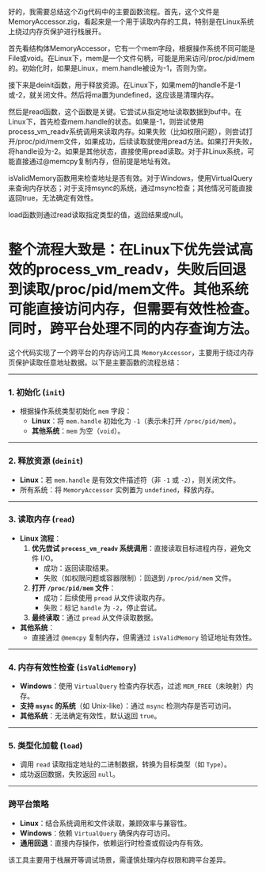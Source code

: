 好的，我需要总结这个Zig代码中的主要函数流程。首先，这个文件是MemoryAccessor.zig，看起来是一个用于读取内存的工具，特别是在Linux系统上绕过内存页保护进行栈展开。

首先看结构体MemoryAccessor，它有一个mem字段，根据操作系统不同可能是File或void。在Linux下，mem是一个文件句柄，可能是用来访问/proc/pid/mem的。初始化时，如果是Linux，mem.handle被设为-1，否则为空。

接下来是deinit函数，用于释放资源。在Linux下，如果mem的handle不是-1或-2，就关闭文件。然后将ma置为undefined，这应该是清理内存。

然后是read函数，这个函数是关键。它尝试从指定地址读取数据到buf中。在Linux下，首先检查mem.handle的状态。如果是-1，则尝试使用process_vm_readv系统调用来读取内存。如果失败（比如权限问题），则尝试打开/proc/pid/mem文件，如果成功，后续读取就使用pread方法。如果打开失败，将handle设为-2。如果是其他状态，直接使用pread读取。对于非Linux系统，可能直接通过@memcpy复制内存，但前提是地址有效。

isValidMemory函数用来检查地址是否有效。对于Windows，使用VirtualQuery来查询内存状态；对于支持msync的系统，通过msync检查；其他情况可能直接返回true，无法确定有效性。

load函数则通过read读取指定类型的值，返回结果或null。

整个流程大致是：在Linux下优先尝试高效的process_vm_readv，失败后回退到读取/proc/pid/mem文件。其他系统可能直接访问内存，但需要有效性检查。同时，跨平台处理不同的内存查询方法。
================================================
这个代码实现了一个跨平台的内存访问工具 `MemoryAccessor`，主要用于绕过内存页保护读取任意地址数据。以下是主要函数的流程总结：

---

### **1. 初始化 (`init`)**  
- 根据操作系统类型初始化 `mem` 字段：
  - **Linux**：将 `mem.handle` 初始化为 `-1`（表示未打开 `/proc/pid/mem`）。
  - **其他系统**：`mem` 为空（`void`）。

---

### **2. 释放资源 (`deinit`)**  
- **Linux**：若 `mem.handle` 是有效文件描述符（非 `-1` 或 `-2`），则关闭文件。
- 所有系统：将 `MemoryAccessor` 实例置为 `undefined`，释放内存。

---

### **3. 读取内存 (`read`)**  
- **Linux 流程**：
  1. **优先尝试 `process_vm_readv` 系统调用**：直接读取目标进程内存，避免文件 I/O。
     - 成功：返回读取结果。
     - 失败（如权限问题或容器限制）：回退到 `/proc/pid/mem` 文件。
  2. **打开 `/proc/pid/mem` 文件**：
     - 成功：后续使用 `pread` 从文件读取内存。
     - 失败：标记 `handle` 为 `-2`，停止尝试。
  3. **最终读取**：通过 `pread` 从文件读取数据。
- **其他系统**：
  - 直接通过 `@memcpy` 复制内存，但需通过 `isValidMemory` 验证地址有效性。

---

### **4. 内存有效性检查 (`isValidMemory`)**  
- **Windows**：使用 `VirtualQuery` 检查内存状态，过滤 `MEM_FREE`（未映射）内存。
- **支持 `msync` 的系统**（如 Unix-like）：通过 `msync` 检测内存是否可访问。
- **其他系统**：无法确定有效性，默认返回 `true`。

---

### **5. 类型化加载 (`load`)**  
- 调用 `read` 读取指定地址的二进制数据，转换为目标类型（如 `Type`）。
- 成功返回数据，失败返回 `null`。

---

### **跨平台策略**  
- **Linux**：结合系统调用和文件读取，兼顾效率与兼容性。
- **Windows**：依赖 `VirtualQuery` 确保内存可访问。
- **通用回退**：直接内存操作，依赖运行时检查或假设内存有效。

该工具主要用于栈展开等调试场景，需谨慎处理内存权限和跨平台差异。